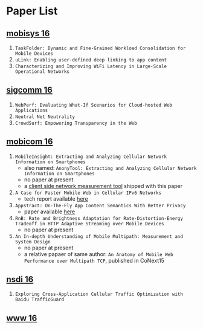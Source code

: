 # Paper List
## [mobisys 16](https://www.sigmobile.org/mobisys/2016/program.php)
1. `TaskFolder: Dynamic and Fine-Grained Workload Consolidation for Mobile Devices`
2. `uLink: Enabling user-defined deep linking to app content`
3. `Characterizing and Improving WiFi Latency in Large-Scale Operational Networks`

## [sigcomm 16](http://conferences.sigcomm.org/sigcomm/2016/program.php)
1. `WebPerf: Evaluating What-If Scenarios for Cloud-hosted Web Applications`
2. `Neutral Net Neutrality`
3. `CrowdSurf: Empowering Transparency in the Web`

## [mobicom 16](https://www.sigmobile.org/mobicom/2016/program.php)
1. `MobileInsight: Extracting and Analyzing Cellular Network Information on Smartphones`
    * also named: `AnonyTool: Extracting and Analyzing Cellular Network Information on Smartphones`
    * no paper at present
    * a [client side network measurement tool](http://metro.cs.ucla.edu/mobile_insight/) shipped with this paper
2. `A Case for Faster Mobile Web in Cellular IPv6 Networks`
    * tech report available [here](http://www.cs.montana.edu/techreports/1516/Goel.pdf)
3. `Appstract: On-The-Fly App Content Semantics With Better Privacy`
    * paper available [here](https://www.microsoft.com/en-us/research/wp-content/uploads/2016/07/appstract_mobicom.pdf)
4. `RnB: Rate and Brightness Adaptation for Rate-Distortion-Energy Tradeoff in HTTP Adaptive Streaming over Mobile Devices`
    * no paper at present
5. `An In-depth Understanding of Mobile Multipath: Measurement and System Design`
    * no paper at present
    * a relative papaer of same author: `An Anatomy of Mobile Web Performance over Multipath TCP`, published in CoNext15

## [nsdi 16](https://www.usenix.org/conference/nsdi16/technical-sessions)
1. `Exploring Cross-Application Cellular Traffic Optimization with Baidu TrafficGuard`

## [www 16](http://www2016.net/proceedings/forms/proceedings.htm)
